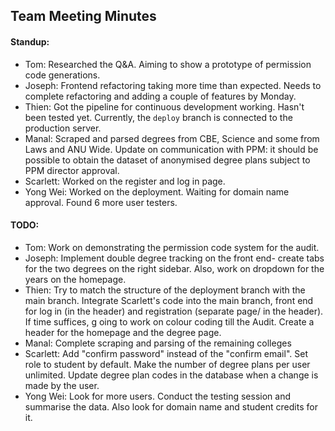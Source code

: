 ## Team Meeting Minutes

#### Standup:
* Tom: Researched the Q&A. Aiming to show a prototype of permission code generations.
* Joseph: Frontend refactoring taking more time than expected. Needs to complete  refactoring and adding a couple of features by Monday. 
* Thien: Got the pipeline for continuous development working. Hasn't been tested yet. Currently, the `deploy` branch is connected to the production server. 
* Manal: Scraped and parsed degrees from CBE, Science and some from Laws and ANU Wide. Update on communication with PPM: it should be possible to obtain the dataset of anonymised degree plans subject to PPM director approval.
* Scarlett: Worked on the register and log in page.
* Yong Wei: Worked on the deployment. Waiting for domain name approval. Found 6 more user testers.


#### TODO:
* Tom: Work on demonstrating the permission code system for the audit.
* Joseph: Implement double degree tracking on the front end- create tabs for the two degrees on the right sidebar. Also, work on dropdown for the years on the homepage. 
* Thien: Try to match the structure of the deployment branch with the main branch. Integrate Scarlett's code into the main branch, front end for log in (in the header) and registration (separate page/ in the header). If time suffices, g oing to work on colour coding till the Audit. Create a header for the homepage and the degree page.
* Manal: Complete scraping and parsing of the remaining colleges
* Scarlett: Add "confirm password" instead of the "confirm email". Set role to student by default. Make the number of degree plans per user unlimited. Update degree plan codes in the database when a change is made by the user.
* Yong Wei: Look for more users. Conduct the testing session and summarise the data. Also look for domain name and student credits for it.
